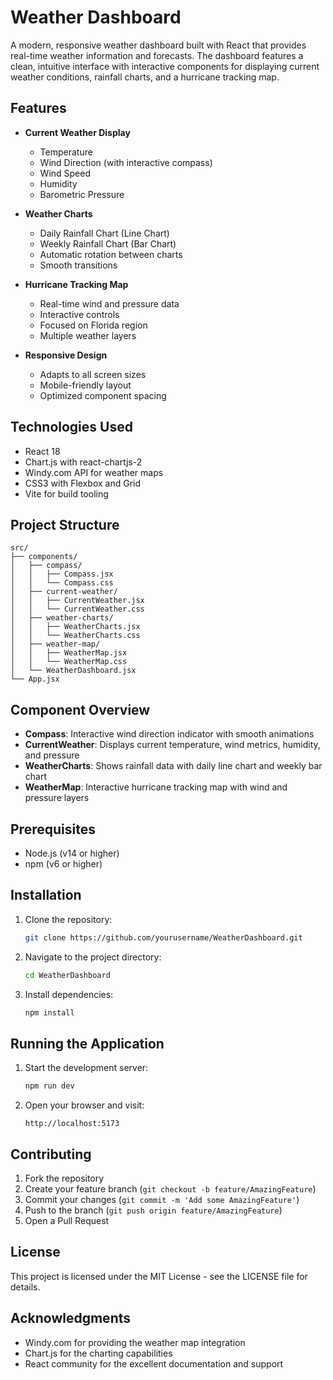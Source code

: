 # Weather Dashboard

A modern, responsive weather dashboard built with React that provides real-time weather information and forecasts. The dashboard features a clean, intuitive interface with interactive components for displaying current weather conditions, rainfall charts, and a hurricane tracking map.

## Features

- **Current Weather Display**
  - Temperature
  - Wind Direction (with interactive compass)
  - Wind Speed
  - Humidity
  - Barometric Pressure

- **Weather Charts**
  - Daily Rainfall Chart (Line Chart)
  - Weekly Rainfall Chart (Bar Chart)
  - Automatic rotation between charts
  - Smooth transitions

- **Hurricane Tracking Map**
  - Real-time wind and pressure data
  - Interactive controls
  - Focused on Florida region
  - Multiple weather layers

- **Responsive Design**
  - Adapts to all screen sizes
  - Mobile-friendly layout
  - Optimized component spacing

## Technologies Used

- React 18
- Chart.js with react-chartjs-2
- Windy.com API for weather maps
- CSS3 with Flexbox and Grid
- Vite for build tooling

## Project Structure

```
src/
├── components/
│   ├── compass/
│   │   ├── Compass.jsx
│   │   └── Compass.css
│   ├── current-weather/
│   │   ├── CurrentWeather.jsx
│   │   └── CurrentWeather.css
│   ├── weather-charts/
│   │   ├── WeatherCharts.jsx
│   │   └── WeatherCharts.css
│   ├── weather-map/
│   │   ├── WeatherMap.jsx
│   │   └── WeatherMap.css
│   └── WeatherDashboard.jsx
└── App.jsx
```

## Component Overview

- **Compass**: Interactive wind direction indicator with smooth animations
- **CurrentWeather**: Displays current temperature, wind metrics, humidity, and pressure
- **WeatherCharts**: Shows rainfall data with daily line chart and weekly bar chart
- **WeatherMap**: Interactive hurricane tracking map with wind and pressure layers

## Prerequisites

- Node.js (v14 or higher)
- npm (v6 or higher)

## Installation

1. Clone the repository:
   ```bash
   git clone https://github.com/yourusername/WeatherDashboard.git
   ```

2. Navigate to the project directory:
   ```bash
   cd WeatherDashboard
   ```

3. Install dependencies:
   ```bash
   npm install
   ```

## Running the Application

1. Start the development server:
   ```bash
   npm run dev
   ```

2. Open your browser and visit:
   ```
   http://localhost:5173
   ```

## Contributing

1. Fork the repository
2. Create your feature branch (`git checkout -b feature/AmazingFeature`)
3. Commit your changes (`git commit -m 'Add some AmazingFeature'`)
4. Push to the branch (`git push origin feature/AmazingFeature`)
5. Open a Pull Request

## License

This project is licensed under the MIT License - see the LICENSE file for details.

## Acknowledgments

- Windy.com for providing the weather map integration
- Chart.js for the charting capabilities
- React community for the excellent documentation and support
